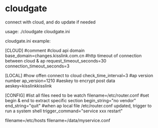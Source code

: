 # cloudgate
connect with cloud, and do update if needed

usage:
    ./cloudgate cloudgate.ini

cloudgate.ini example:

[CLOUD]
#comment
#cloud api domain
base_domain=changes.kisslink.com.cn
#http timeout of connection between cloud & ap
request_timeout_seconds=30
connection_timeout_seconds=3

[LOCAL]
#how offen connect to cloud
check_time_interval=3
#ap version number
ap_version=1210
#aeskey to encrypt post data
aeskey=kisslinkkisslink

[CONFIG]
#list all files need to be watch
filename=/etc/router.conf
#set begin & end to extract specific section
begin_string="no vendor"
end_string="quit"
#when ap local file /etc/router.conf updated, trigger to run a system shell
trigger_command="service xxx restart"

filename=/etc/hosts
filename=/data/myservice.conf

